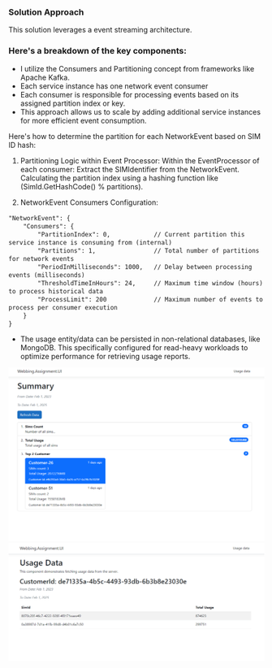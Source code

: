 

### Solution Approach
This solution leverages a event streaming architecture.

### Here's a breakdown of the key components:

- I utilize the Consumers and Partitioning concept from frameworks like Apache Kafka.
- Each service instance has one network event consumer 
- Each consumer is responsible for processing events based on its assigned partition index or key. 
- This approach allows us to scale by adding additional service instances for more efficient event consumption. 

Here's how to determine the partition for each NetworkEvent based on SIM ID hash:

1. Partitioning Logic within Event Processor:
   Within the EventProcessor of each consumer:
   Extract the SIMIdentifier from the NetworkEvent.
   Calculating the partition index using a hashing function like (SimId.GetHashCode() % partitions).

2. NetworkEvent Consumers Configuration:

```
"NetworkEvent": {
    "Consumers": {
        "PartitionIndex": 0,            // Current partition this service instance is consuming from (internal)
        "Partitions": 1,                // Total number of partitions for network events
        "PeriodInMilliseconds": 1000,   // Delay between processing events (milliseconds)
        "ThresholdTimeInHours": 24,     // Maximum time window (hours) to process historical data
        "ProcessLimit": 200             // Maximum number of events to process per consumer execution
    }
}
```

* The usage entity/data can be persisted in non-relational databases, like MongoDB. 
This specifically configured for read-heavy workloads to optimize performance for retrieving usage reports.



![A screenshot of Summary](Summary.png)
![A screenshot of UsageData](UsageData.png)





